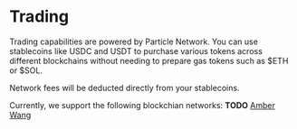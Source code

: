 # Trading

Trading capabilities are powered by Particle Network. You can use stablecoins like USDC and USDT to purchase various tokens across different blockchains without needing to prepare gas tokens such as $ETH or $SOL.&#x20;

Network fees will be deducted directly from your stablecoins.

Currently, we support the following blockchian networks:  **TODO** [Amber Wang](https://app.gitbook.com/u/Qy4BTXtT7aclO3Nxfy4lhkqo1ux1 "mention")
